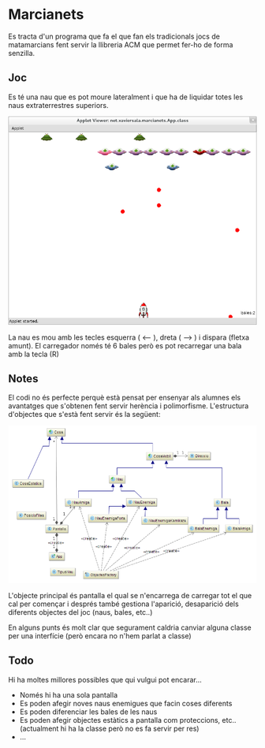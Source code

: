 Marcianets
============
Es tracta d'un programa que fa el que fan els tradicionals jocs de matamarcians fent servir la llibreria ACM que permet fer-ho de forma senzilla. 

Joc
------------
Es té una nau que es pot moure lateralment i que ha de liquidar totes les naus extraterrestres superiors.

![Marcianets](README/marcianets.png "screenshoot marcianets")

La nau es mou amb les tecles esquerra ( <-- ), dreta ( --> ) i dispara (fletxa amunt). El carregador només té 6 bales però es pot recarregar una bala amb la tecla (R)

Notes
--------
El codi no és perfecte perquè està pensat per ensenyar als alumnes els avantatges que s'obtenen fent servir herència i polimorfisme. L'estructura d'objectes que s'està fent servir és la següent: 

![objectes](README/marcianets2.png "Relació entre classes") 

L'objecte principal és pantalla el qual se n'encarrega de carregar tot el que cal per començar i després també gestiona l'aparició, desaparició dels diferents objectes del joc (naus, bales, etc..)

En alguns punts és molt clar que segurament caldria canviar alguna classe per una interfície (però encara no n'hem parlat a classe)

Todo
----------
Hi ha moltes millores possibles que qui vulgui pot encarar...

* Només hi ha una sola pantalla 
* Es poden afegir noves naus enemigues que facin coses diferents
* Es poden diferenciar les bales de les naus
* Es poden afegir objectes estàtics a pantalla com proteccions, etc.. (actualment hi ha la classe però no es fa servir per res)
* ... 

